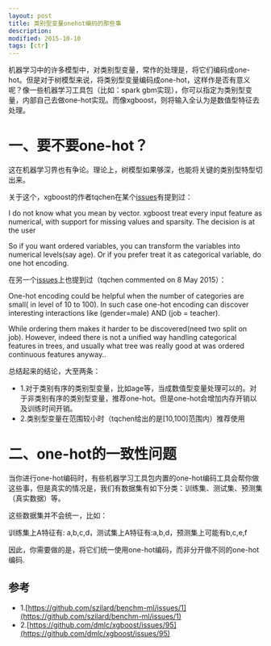 ```yaml
---
layout: post
title: 类别型变量onehot编码的那些事 
description: 
modified: 2015-10-10
tags: [ctr]
---
```


机器学习中的许多模型中，对类别型变量，常作的处理是，将它们编码成one-hot。但是对于树模型来说，将类别型变量编码成one-hot，这样作是否有意义呢？像一些机器学习工具包（比如：spark gbm实现），你可以指定为类别型变量，内部自己去做one-hot实现。而像xgboost，则将输入全认为是数值型特征去处理。

# 一、要不要one-hot？

这在机器学习界也有争论。理论上，树模型如果够深，也能将关键的类别型特型切出来。

关于这个，xgboost的作者tqchen在某个[issues](https://github.com/dmlc/xgboost/issues/95)有提到过：

I do not know what you mean by vector. xgboost treat every input feature as numerical, with support for missing values and sparsity. The decision is at the user

So if you want ordered variables, you can transform the variables into numerical levels(say age). Or if you prefer treat it as categorical variable, do one hot encoding.


在另一个[issues](https://github.com/szilard/benchm-ml/issues/1)上也提到过（tqchen commented on 8 May 2015）：

One-hot encoding could be helpful when the number of categories are small( in level of 10 to 100). In such case one-hot encoding can discover interesting interactions like (gender=male) AND (job = teacher).

While ordering them makes it harder to be discovered(need two split on job). However, indeed there is not a unified way handling categorical features in trees, and usually what tree was really good at was ordered continuous features anyway..

总结起来的结论，大至两条：

- 1.对于类别有序的类别型变量，比如age等，当成数值型变量处理可以的。对于非类别有序的类别型变量，推荐one-hot。但是one-hot会增加内存开销以及训练时间开销。
- 2.类别型变量在范围较小时（tqchen给出的是[10,100]范围内）推荐使用


# 二、one-hot的一致性问题

当你进行one-hot编码时，有些机器学习工具包内置的one-hot编码工具会帮你做这些事，但是真实的情况是，我们有数据集有如下分类：训练集、测试集、预测集（真实数据）等。

这些数据集并不会统一，比如：

训练集上A特征有: a,b,c,d，测试集上A特征有:a,b,d，预测集上可能有b,c,e,f

因此，你需要做的是，将它们统一使用one-hot编码，而非分开做不同的one-hot编码.

## 参考

- 1.[https://github.com/szilard/benchm-ml/issues/1](https://github.com/szilard/benchm-ml/issues/1)
- 2.[https://github.com/dmlc/xgboost/issues/95](https://github.com/dmlc/xgboost/issues/95)




